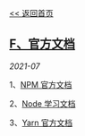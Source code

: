 [<< 返回首页](https://wolf-wolf.github.io/blog_record)

## [F、官方文档](https://wolf-wolf.github.io/blog_record/article/f_official/index)

*2021-07*

1、[NPM 官方文档](https://docs.npmjs.com/)

2、[Node 学习文档](https://nodejs.dev/learn)

3、[Yarn 官方文档](https://yarnpkg.com/)

